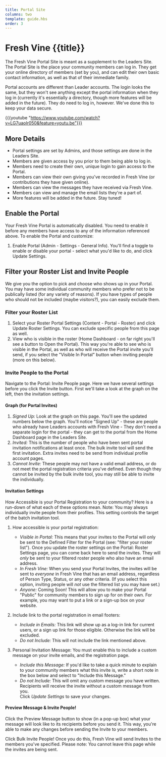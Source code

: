 ```yaml
---
title: Portal Site
columns: two
template: guide.hbs
order: 3
---
```


# Fresh Vine {{title}}

The Fresh Vine Portal Site is meant as a supplement to the Leaders Site. The Portal Site is the place your community members can log in. They get your online directory of members (set by you), and can edit their own basic contact information, as well as that of their immediate family.  

Portal accounts are different than Leader accounts. The login looks the same, but they won't see anything except the portal information when they log in (currently it's essentially a directory, though more features will be added in the future). They do need to log in, however. We've done this to keep your data secure.  

{{{youtube "https://www.youtube.com/watch?v=LG7uaolr050&feature=youtu.be"}}}

## More Details

*  Portal settings are set by Admins, and those settings are done in the Leaders Site.  
*  Members are given access by you prior to them being able to log in.  
*  Members need to create their own, unique login to gain access to the Portal.  
*  Members can view their own giving you've recorded in Fresh Vine (or contributions they have given online).  
*  Members can view the messages they have received via Fresh Vine.  
*  Members can view and manage the email lists they're a part of.  
*  More features will be added in the future. Stay tuned!   

## Enable the Portal  

Your Fresh Vine Portal is automatically disabled. You need to enable it before any members have access to any of the information referenced above. To enable the Portal and customize:

1.  Enable Portal (Admin - Settings - General Info). You'll find a toggle to enable or disable your portal - select what you'd like to do, and click Update Settings.  

## Filter your Roster List and Invite People  

We give you the option to pick and choose who shows up in your Portal. You may have some individual community members who prefer not to be publically listed (for any variety of reasons). If you have types of people who should not be included (maybe visitors?), you can easily exclude them.  

### Filter your Roster List  

1.  Select your Roster Portal Settings (Content - Portal - Roster) and click Update Roster Settings. You can exclude specific people from this page as well.  
1.  View who is visible in the roster (Home Dashboard - on far right you'll see a button to Open the Portal). This way you're able to see who is visible in the Portal, as well as who will receive the Portal invite you'll send, if you select the "Visible In Portal" button when inviting people (more on this below).  
 

### Invite People to the Portal  

Navigate to the Portal: Invite People page. Here we have several settings before you click the Invite button. First we'll take a look at the graph on the left, then the invitation settings. 

#### Graph (for Portal Invites)

1.  *Signed Up:* Look at the graph on this page. You'll see the updated numbers below the graph. You'll notice "Signed Up" - these are people who already have Leaders accounts with Fresh Vine - They don't need a separate login for the portal - they can get to the portal from the Home Dashboard page in the Leaders Site.  
1.  *Invited:* This is the number of people who have been sent portal invitation notifications at least once. The bulk invite tool will send the first invitation. Extra invites need to be send from individual profile account pages.  
1.  *Cannot Invite:* These people may not have a valid email address, or do not meet the portal registration criteria you've defined. Even though they cannot be invited by the bulk invite tool, you may still be able to invite the individually.

#### Invitation Settings  

How Accessible is your Portal Registration to your community? Here is a run-down of what each of these options mean. Note: You may always individually invite people from their profiles. This setting controls the target of the batch invitation tool.

1.  How accessible is your portal registration:  
    *  *Visible in Portal:* This means that your invites to the Portal will only be sent to the Defined Filter for the Portal (see: "filter your roster list"). Once you update the roster settings on the Portal: Roster Settings page, you can come back here to send the invites. They will *only* be sent to your filtered roster people who also have an email address.    
    *  *In Fresh Vine:* When you send your Portal Invites, the invites will be sent to *everyone* in Fresh Vine that has an email address, regardless of Person Type, Status, or any other criteria. (If you select this option, inviting people will *not* use the filtered list you may have set.)
    *  *Anyone:* Coming Soon! This will allow you to make your Portal "Public" for community members to sign up for on their own. For example, you may want to put a link or a sign-up box on your website.  
    
1.  Include link to the portal registration in email footers:  
    *  *Include in Emails:* This link will show up as a log-in link for current users, or a sign up link for those eligible. Otherwise the link will be excluded.  
    *  *Do not Include:* This will not include the link mentioned above.  
1.  Personal Invitation Message:  You must enable this to include a custom message on your invite emails, and the registration page.  

    *  *Include this Message:* If you'd like to take a quick minute to explain to your community members what this invite is, write a short note in the box below and select to "Include this Message."  
    *  *Do not Include:* This will omit any custom message you have written. Recipients will receive the invite without a custom message from you.      
Click *Update Settings* to save your changes.  

#### Preview Message & Invite People!  

Click the Preview Message button to show (in a pop-up box) what your message will look like to its recipients before you send it. This way, you're able to make any changes before sending the Invite to your members.   

Click Bulk Invite People! Once you do this, Fresh Vine will send Invites to the members you've specified. Please note: You cannot leave this page while the invites are being sent.  



